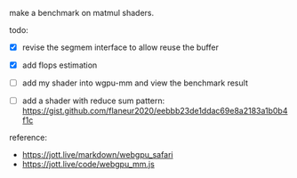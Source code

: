 make a benchmark on matmul shaders.

todo:

- [x] revise the segmem interface to allow reuse the buffer
- [x] add flops estimation
- [ ] add my shader into wgpu-mm and view the benchmark result
- [ ] add a shader with reduce sum pattern: https://gist.github.com/flaneur2020/eebbb23de1ddac69e8a2183a1b0b4f1c


reference:

- https://jott.live/markdown/webgpu_safari
- https://jott.live/code/webgpu_mm.js
